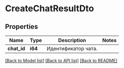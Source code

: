 # CreateChatResultDto

## Properties
Name | Type | Description | Notes
------------ | ------------- | ------------- | -------------
**chat_id** | **i64** | Идентификатор чата. | 

[[Back to Model list]](../README.md#documentation-for-models) [[Back to API list]](../README.md#documentation-for-api-endpoints) [[Back to README]](../README.md)


